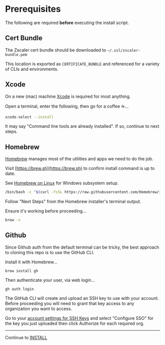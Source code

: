 [Homebrew]: https://docs.brew.sh/
[Xcode]: https://developer.apple.com/xcode/

# Prerequisites

The following are required **before** executing the install script.

## Cert Bundle

The Zscaler cert bundle should be downloaded to `~/.ssl/zscaler-bundle.pem`

This location is exported as `CERTIFICATE_BUNDLE` and referenced for a variety of CLIs and environments.

## Xcode

On a new (mac) machine [Xcode][Xcode] is required for most anything.

Open a terminal, enter the following, then go for a coffee ☕...

```sh
xcode-select --install
```

It may say "Command line tools are already installed". If so, continue to next steps.

## Homebrew

[Homebrew][Homebrew] manages most of the utilities and apps we need to do the job.

Visit [https://brew.sh](https://brew.sh) to confirm install command is up to date.

See [Homebrew on Linux](https://docs.brew.sh/Homebrew-on-Linux) for Windows subsystem setup.

```sh
/bin/bash -c "$(curl -fsSL https://raw.githubusercontent.com/Homebrew/install/master/install.sh)"
```

Follow "Next Steps" from the Homebrew installer's terminal output.

Ensure it's working before proceeding...

```sh
brew -v
```

## Github

Since Github auth from the default terminal can be tricky, the best approach to cloning this repo is to use the GitHub CLI.

Install it with Homebrew...

```
brew install gh
```

Then authenticate your user, via web login...

```
gh auth login
```

The GitHub CLI will create and upload an SSH key to use with your account. Before proceeding you
will need to grant that key access to any organization you want to access.

Go to your [account settings for SSH Keys](https://github.com/settings/keys) and select "Configure
SSO" for the key you just uploaded then click Authorize for each required org.

---
Continue to [INSTALL](./INSTALL.md)
